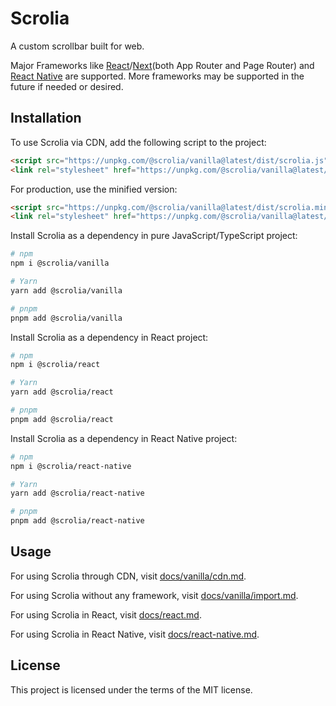 # Scrolia

A custom scrollbar built for web.

Major Frameworks like [React](https://react.dev/)/[Next](https://nextjs.org/)(both App Router and Page Router) and [React Native](https://reactnative.dev/) are supported. More frameworks may be supported in the future if needed or desired.

## Installation

To use Scrolia via CDN, add the following script to the project:

```html
<script src="https://unpkg.com/@scrolia/vanilla@latest/dist/scrolia.js"></script>
<link rel="stylesheet" href="https://unpkg.com/@scrolia/vanilla@latest/dist/index.css" />
```

For production, use the minified version:

```html
<script src="https://unpkg.com/@scrolia/vanilla@latest/dist/scrolia.min.js"></script>
<link rel="stylesheet" href="https://unpkg.com/@scrolia/vanilla@latest/dist/index.min.css" />
```

Install Scrolia as a dependency in pure JavaScript/TypeScript project:

```sh
# npm
npm i @scrolia/vanilla

# Yarn
yarn add @scrolia/vanilla

# pnpm
pnpm add @scrolia/vanilla
```

Install Scrolia as a dependency in React project:

```sh
# npm
npm i @scrolia/react

# Yarn
yarn add @scrolia/react

# pnpm
pnpm add @scrolia/react
```

Install Scrolia as a dependency in React Native project:

```sh
# npm
npm i @scrolia/react-native

# Yarn
yarn add @scrolia/react-native

# pnpm
pnpm add @scrolia/react-native
```

## Usage

For using Scrolia through CDN, visit [docs/vanilla/cdn.md](./docs/vanilla/cdn.md).

For using Scrolia without any framework, visit [docs/vanilla/import.md](./docs/vanilla/import.md).

For using Scrolia in React, visit [docs/react.md](./docs/react.md).

For using Scrolia in React Native, visit [docs/react-native.md](./docs/react-native.md).

## License

This project is licensed under the terms of the MIT license.
